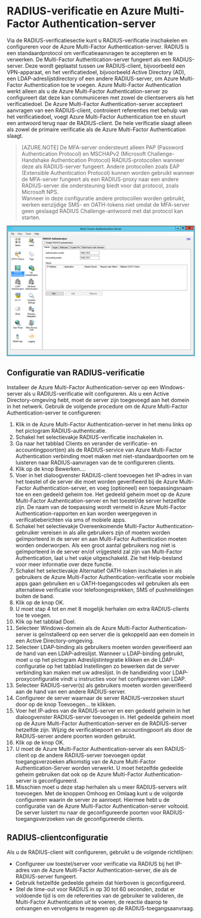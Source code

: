 <properties 
    pageTitle="RADIUS-verificatie en Azure Multi-Factor Authentication-server"
    description="Dit is de pagina Azure Multi-Factor Authentication die u helpt bij het implementeren van RADIUS-verificatie en de Azure Multi-Factor Authentication-server."
    services="multi-factor-authentication"
    documentationCenter=""
    authors="kgremban"
    manager="femila"
    editor="curtand"/>

<tags
    ms.service="multi-factor-authentication"
    ms.workload="identity"
    ms.tgt_pltfrm="na"
    ms.devlang="na"
    ms.topic="get-started-article"
    ms.date="08/15/2016"
    ms.author="kgremban"/>




# RADIUS-verificatie en Azure Multi-Factor Authentication-server

Via de RADIUS-verificatiesectie kunt u RADIUS-verificatie inschakelen en configureren voor de Azure Multi-Factor Authentication-server. RADIUS is een standaardprotocol om verificatieaanvragen te accepteren en te verwerken. De Multi-Factor Authentication-server fungeert als een RADIUS-server. Deze wordt geplaatst tussen uw RADIUS-client, bijvoorbeeld een VPN-apparaat, en het verificatiedoel, bijvoorbeeld Active Directory (AD), een LDAP-adreslijstdirectory of een andere RADIUS-server, om Azure Multi-Factor Authentication toe te voegen. Azure Multi-Factor Authentication werkt alleen als u de Azure Multi-Factor Authentication-server zo configureert dat deze kan communiceren met zowel de clientservers als het verificatiedoel. De Azure Multi-Factor Authentication-server accepteert aanvragen van een RADIUS-client, controleert referenties met behulp van het verificatiedoel, voegt Azure Multi-Factor Authentication toe en stuurt een antwoord terug naar de RADIUS-client. De hele verificatie slaagt alleen als zowel de primaire verificatie als de Azure Multi-Factor Authentication slaagt.

>[AZURE.NOTE]
>De MFA-server ondersteunt alleen PAP (Password Authentication Protocol) en MSCHAPv2 (Microsoft Challenge-Handshake Authentication Protocol) RADIUS-protocollen wanneer deze als RADIUS-server fungeert.  Andere protocollen zoals EAP (Extensible Authentication Protocol) kunnen worden gebruikt wanneer de MFA-server fungeert als een RADIUS-proxy naar een andere RADIUS-server die ondersteuning biedt voor dat protocol, zoals Microsoft NPS.
></br>
>Wanneer in deze configuratie andere protocollen worden gebruikt, werken eenzijdige SMS- en OATH-tokens niet omdat de MFA-server geen geslaagd RADIUS Challenge-antwoord met dat protocol kan starten.


![RADIUS-verificatie](./media/multi-factor-authentication-get-started-server-rdg/radius.png)

## Configuratie van RADIUS-verificatie

Installeer de Azure Multi-Factor Authentication-server op een Windows-server als u RADIUS-verificatie wilt configureren. Als u een Active Directory-omgeving hebt, moet de server zijn toegevoegd aan het domein in het netwerk. Gebruik de volgende procedure om de Azure Multi-Factor Authentication-server te configureren:

1. Klik in de Azure Multi-Factor Authentication-server in het menu links op het pictogram RADIUS-authenticatie.
2. Schakel het selectievakje RADIUS-verificatie inschakelen in.
3. Ga naar het tabblad Clients en verander de verificatie- en accountingpoort(en) als de RADIUS-service van Azure Multi-Factor Authentication verbinding moet maken met niet-standaardpoorten om te luisteren naar RADIUS-aanvragen van de te configureren clients.
4. Klik op de knop Bewerken....
5. Voer in het dialoogvenster RADIUS-client toevoegen het IP-adres in van het toestel of de server die moet worden geverifieerd bij de Azure Multi-Factor Authentication-server, en voeg (optioneel) een toepassingsnaam toe en een gedeeld geheim toe. Het gedeeld geheim moet op de Azure Multi-Factor Authentication-server en het toestel/de server hetzelfde zijn. De naam van de toepassing wordt vermeld in Azure Multi-Factor Authentication-rapporten en kan worden weergegeven in verificatieberichten via sms of mobiele apps.
6. Schakel het selectievakje Overeenkomende Multi-Factor Authentication-gebruiker vereisen in als alle gebruikers zijn of moeten worden geïmporteerd in de server en aan Multi-Factor Authentication moeten worden onderworpen. Als een groot aantal gebruikers nog niet is geïmporteerd in de server en/of vrijgesteld zal zijn van Multi-Factor Authentication, laat u het vakje uitgeschakeld. Zie het Help-bestand voor meer informatie over deze functie.
7. Schakel het selectievakje Alternatief OATH-token inschakelen in als gebruikers de Azure Multi-Factor Authentication-verificatie voor mobiele apps gaan gebruiken en u OATH-toegangscodes wil gebruiken als een alternatieve verificatie voor telefoongesprekken, SMS of pushmeldingen buiten de band.
8. Klik op de knop OK.
9. U moet stap 4 tot en met 8 mogelijk herhalen om extra RADIUS-clients toe te voegen.
10. Klik op het tabblad Doel.
11. Selecteer Windows-domein als de Azure Multi-Factor Authentication-server is geïnstalleerd op een server die is gekoppeld aan een domein in een Active Directory-omgeving.
12. Selecteer LDAP-binding als gebruikers moeten worden geverifieerd aan de hand van een LDAP-adreslijst. Wanneer u LDAP-binding gebruikt, moet u op het pictogram Adreslijstintegratie klikken en de LDAP-configuratie op het tabblad Instellingen zo bewerken dat de server verbinding kan maken met uw adreslijst. In de handleiding voor LDAP-proxyconfiguratie vindt u instructies voor het configureren van LDAP.
13. Selecteer RADIUS-server(s) als gebruikers moeten worden geverifieerd aan de hand van een andere RADIUS-server.
14. Configureer de server waarnaar de server RADIUS-verzoeken stuurt door op de knop Toevoegen... te klikken.
15. Voer het IP-adres van de RADIUS-server en een gedeeld geheim in het dialoogvenster RADIUS-server toevoegen in. Het gedeelde geheim moet op de Azure Multi-Factor Authentication-server en de RADIUS-server hetzelfde zijn. Wijzig de verificatiepoort en accountingpoort als door de RADIUS-server andere poorten worden gebruikt.
16. Klik op de knop OK.
17. U moet de Azure Multi-Factor Authentication-server als een RADIUS-client op de andere RADIUS-server toevoegen opdat toegangsverzoeken afkomstig van de Azure Multi-Factor Authentication-Server worden verwerkt. U moet hetzelfde gedeelde geheim gebruiken dat ook op de Azure Multi-Factor Authentication-server is geconfigureerd.
18. Misschien moet u deze stap herhalen als u meer RADIUS-servers wilt toevoegen. Met de knoppen Omhoog en Omlaag kunt u de volgorde configureren waarin de server ze aanroept. Hiermee hebt u de configuratie van de Azure Multi-Factor Authentication-server voltooid. De server luistert nu naar de geconfigureerde poorten voor RADIUS-toegangsverzoeken van de geconfigureerde clients.   


## RADIUS-clientconfiguratie

Als u de RADIUS-client wilt configureren, gebruikt u de volgende richtlijnen:

- Configureer uw toestel/server voor verificatie via RADIUS bij het IP-adres van de Azure Multi-Factor Authentication-server, die als de RADIUS-server fungeert.
- Gebruik hetzelfde gedeelde geheim dat hierboven is geconfigureerd.
- Stel de time-out voor RADIUS in op 30 tot 60 seconden, zodat er voldoende tijd is om de referenties van de gebruiker te valideren, de Multi-Factor Authentication uit te voeren, de reactie daarop te ontvangen en vervolgens te reageren op de RADIUS-toegangsaanvraag.



<!--HONumber=Sep16_HO3-->


